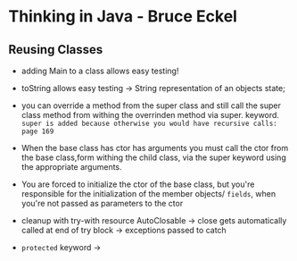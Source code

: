 # Thinking in Java - Bruce Eckel

## Reusing Classes
- adding Main to a class allows easy testing!
- toString allows easy testing -> String representation of an objects state;

- you can override a method from the super class and still call the super class method from withing the overrinden method via super. keyword.
`super is added because otherwise you would have recursive calls: page 169`
- When the base class has ctor has arguments you must call the ctor from the base class,form withing the child class, via the super keyword using the appropriate arguments. 
- You are forced to initialize the ctor of the base class, but you're responsible for the initialization of the member objects/ `fields`, when you're not passed as parameters to the ctor
- cleanup with try-with resource AutoClosable -> close gets automatically called at end of try block -> exceptions passed to catch
- `protected` keyword -> 